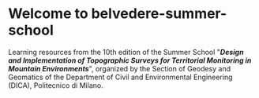 # Welcome to belvedere-summer-school

Learning resources from the 10th edition of the Summer School "***Design and Implementation of Topographic Surveys for Territorial Monitoring in Mountain Environments***", organized by the Section of Geodesy and Geomatics of the Department of Civil and Environmental Engineering (DICA), Politecnico di Milano.